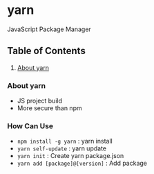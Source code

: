 # yarn
JavaScript Package Manager


## Table of Contents

1. [About yarn](#About-yarn)


### About yarn

- JS project build
- More secure than npm


### How Can Use

- `npm install -g yarn` : yarn install
- `yarn self-update` : yarn update
- `yarn init` : Create yarn package.json
- `yarn add [package]@[version]` : Add package
